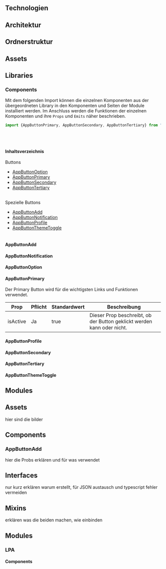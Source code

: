 ## Technologien

## Architektur

## Ordnerstruktur

## Assets

## Libraries
### Components
Mit dem folgenden Import können die einzelnen Komponenten aus der übergeordneten Library in den Komponenten und Seiten der Module installiert werden. Im Anschluss werden die Funktionen der einzelnen Komponenten und ihre `Props` und `Emits` näher beschrieben.
```ts
import {AppButtonPrimary, AppButtonSecondary, AppButtonTertiary} from "./libraries/components"
```
<br/><br/>

#### Inhaltsverzeichnis
Buttons
- [AppButtonOption](#appbuttonoption)
- [AppButtonPrimary](#appbuttonprimary)
- [AppButtonSecondary](#appbuttonsecondary)
- [AppButtonTertiary](#appbuttontertiary)
<br/><br/>

Spezielle Buttons
- [AppButtonAdd](#appbuttonadd)
- [AppButtonNotification](#appbuttonnotification)
- [AppButtonProfile](#appbuttonprofile)
- [AppButtonThemeToggle](#appbuttonthemetoggle)
<br/><br/>

#### AppButtonAdd
#### AppButtonNotification
#### AppButtonOption
#### AppButtonPrimary
Der Primary Button wird für die wichtigsten Links und Funktionen verwendet.

| Prop | Pflicht | Standardwert | Beschreibung |
|-----------------|---------------------------------------------|-----------------|-----------------|
| isActive | Ja | true | Dieser Prop beschreibt, ob der Button geklickt werden kann oder nicht. |

#### AppButtonProfile
#### AppButtonSecondary
#### AppButtonTertiary
#### AppButtonThemeToggle

## Modules





## Assets
hier sind die bilder

## Components

### AppButtonAdd
hier die Probs erklären und für was verwendet

## Interfaces
nur kurz erklären warum erstellt, für JSON austausch und typescript fehler vermeiden

## Mixins
erklären was die beiden machen, wie einbinden

## Modules

### LPA

#### Components
